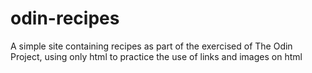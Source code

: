 # odin-recipes

A simple site containing recipes as part of the exercised of The Odin Project, using only html to practice the use of links and images on html
